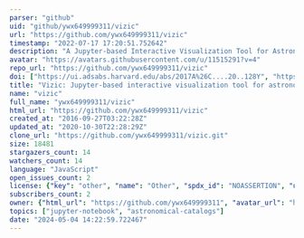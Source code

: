 ```yaml
---
parser: "github"
uid: "github/ywx649999311/vizic"
url: "https://github.com/ywx649999311/vizic"
timestamp: "2022-07-17 17:20:51.752642"
description: "A Jupyter-based Interactive Visualization Tool for Astronomical Catalogs"
avatar: "https://avatars.githubusercontent.com/u/11515291?v=4"
repo_url: "https://github.com/ywx649999311/vizic"
doi: ["https://ui.adsabs.harvard.edu/abs/2017A%26C....20..128Y", "https://ui.adsabs.harvard.edu/abs/2017ascl.soft01002Y/abstract"]
title: "Vizic: Jupyter-based interactive visualization tool for astronomical catalogs"
name: "vizic"
full_name: "ywx649999311/vizic"
html_url: "https://github.com/ywx649999311/vizic"
created_at: "2016-09-27T03:22:28Z"
updated_at: "2020-10-30T22:28:29Z"
clone_url: "https://github.com/ywx649999311/vizic.git"
size: 18481
stargazers_count: 14
watchers_count: 14
language: "JavaScript"
open_issues_count: 2
license: {"key": "other", "name": "Other", "spdx_id": "NOASSERTION", "url": null, "node_id": "MDc6TGljZW5zZTA="}
subscribers_count: 2
owner: {"html_url": "https://github.com/ywx649999311", "avatar_url": "https://avatars.githubusercontent.com/u/11515291?v=4", "login": "ywx649999311", "type": "User"}
topics: ["jupyter-notebook", "astronomical-catalogs"]
date: "2024-05-04 14:22:59.722467"
---
```

